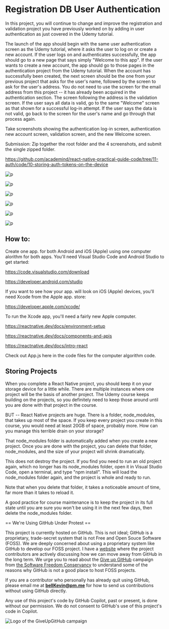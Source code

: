 # Registration DB User Authentication

In this project, you will continue to change and improve the registration and validation project you have previously worked on by adding in user authentication as just covered in the Udemy tutorial.

The launch of the app should begin with the same user authentication screen as the Udemy tutorial, where it asks the user to log on or create a new account. If the user logs on and authenticates successfully, the app should go to a new page that says simply "Welcome to this app". If the user wants to create a new account, the app should go to those pages in the authentication project from the Udemy tutorial. When the account has successfully been created, the next screen should be the one from your previous project that asks for the user's name, followed by the screen to ask for the user's address. You do not need to use the screen for the email address from this project -- it has already been acquired in the authentication section. The screen following the address is the validation screen. If the user says all data is valid, go to the same "Welcome" screen as that shown for a successful log-in attempt. If the user says the data is not valid, go back to the screen for the user's name and go through that process again.

Take screenshots showing the authentication log-in screen, authentication new account screen, validation screen, and the new Welcome screen. 

Submission: Zip together the root folder and the 4 screenshots, and submit the single zipped folder.

https://github.com/academind/react-native-practical-guide-code/tree/11-auth/code/10-storing-auth-tokens-on-the-device

![p](https://github.com/bell-kevin/registrationDatabaseUserAuthentication/blob/main/15380ae0-876f-4870-8fed-9bb004f59e1a.png)

![p](https://github.com/bell-kevin/registrationDatabaseUserAuthentication/blob/main/screenshots/1.PNG)

![p](https://github.com/bell-kevin/registrationDatabaseUserAuthentication/blob/main/screenshots/2.PNG)

![p](https://github.com/bell-kevin/registrationDatabaseUserAuthentication/blob/main/screenshots/3.PNG)

![p](https://github.com/bell-kevin/registrationDatabaseUserAuthentication/blob/main/screenshots/4.PNG)

![p](https://github.com/bell-kevin/registrationDatabaseUserAuthentication/blob/main/screenshots/5.PNG)

## How to:

Create one app. for both Android and iOS (Apple) using one computer alorithm for both apps. You'll need Visual Studio Code and Android Studio to get started:

https://code.visualstudio.com/download

https://developer.android.com/studio

If you want to see how your app. will look on iOS (Apple) devices, you'll need Xcode from the Apple app. store:

https://developer.apple.com/xcode/

To run the Xcode app, you'll need a fairly new Apple computer.

https://reactnative.dev/docs/environment-setup

https://reactnative.dev/docs/components-and-apis

https://reactnative.dev/docs/intro-react

Check out App.js here in the code files for the computer algorithm code.

## Storing Projects

When you complete a React Native project, you should keep it on your storage device for a little while. There are multiple instances where one project will be the basis of another project. The Udemy course keeps building on the projects, so you definitely need to keep those around until you are done with that project in the course.

BUT -- React Native projects are huge. There is a folder, node_modules, that takes up most of the space. If you keep every project you create in this course, you would need at least 20GB of space, probably more. How can you manage this terrible drain on your storage?

That node_modules folder is automatically added when you create a new project. Once you are done with the project, you can delete that folder, node_modules, and the size of your project will shrink dramatically.

This does not destroy the project. If you find you need to run an old project again, which no longer has its node_modules folder, open it in Visual Studio Code, open a terminal, and type "npm install". This will load the node_modules folder again, and the project is whole and ready to run.

Note that when you delete that folder, it takes a noticeable amount of time, far more than it takes to reload it.

A good practice for course maintenance is to keep the project in its full state until you are sure you won't be using it in the next few days, then delete the node_modules folder.


== We're Using GitHub Under Protest ==

This project is currently hosted on GitHub.  This is not ideal; GitHub is a
proprietary, trade-secret system that is not Free and Open Souce Software
(FOSS).  We are deeply concerned about using a proprietary system like GitHub
to develop our FOSS project. I have a [website](https://bellKevin.me) where the
project contributors are actively discussing how we can move away from GitHub
in the long term.  We urge you to read about the [Give up GitHub](https://GiveUpGitHub.org) campaign 
from [the Software Freedom Conservancy](https://sfconservancy.org) to understand some of the reasons why GitHub is not 
a good place to host FOSS projects.

If you are a contributor who personally has already quit using GitHub, please
email me at **bellKevin@pm.me** for how to send us contributions without
using GitHub directly.

Any use of this project's code by GitHub Copilot, past or present, is done
without our permission.  We do not consent to GitHub's use of this project's
code in Copilot.

![Logo of the GiveUpGitHub campaign](https://sfconservancy.org/img/GiveUpGitHub.png)
